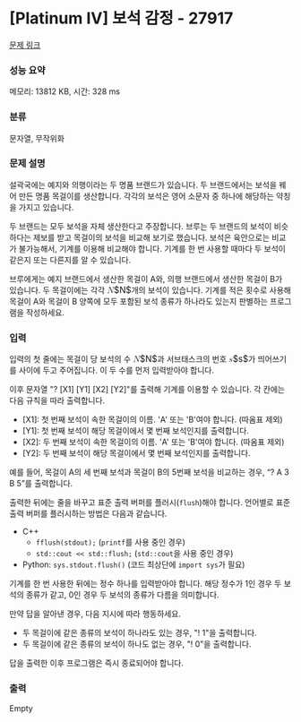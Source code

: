 # [Platinum IV] 보석 감정 - 27917 

[문제 링크](https://www.acmicpc.net/problem/27917) 

### 성능 요약

메모리: 13812 KB, 시간: 328 ms

### 분류

문자열, 무작위화

### 문제 설명

<p>설곽국에는 예지와 의행이라는 두 명품 브랜드가 있습니다. 두 브랜드에서는 보석을 꿰어 만든 명품 목걸이를 생산합니다. 각각의 보석은 영어 소문자 중 하나에 해당하는 약칭을 가지고 있습니다.</p>

<p>두 브랜드는 모두 보석을 자체 생산한다고 주장합니다. 브루는 두 브랜드의 보석이 비슷하다는 제보를 받고 목걸이의 보석을 비교해 보기로 했습니다. 보석은 육안으로는 비교가 불가능해서, 기계를 이용해 비교해야 합니다. 기계를 한 번 사용할 때마다 두 보석이 같은지 또는 다른지를 알 수 있습니다.</p>

<p>브루에게는 예지 브랜드에서 생산한 목걸이 A와, 의행 브랜드에서 생산한 목걸이 B가 있습니다. 두 목걸이에는 각각 <mjx-container class="MathJax" jax="CHTML" style="font-size: 109%; position: relative;"><mjx-math class="MJX-TEX" aria-hidden="true"><mjx-mi class="mjx-i"><mjx-c class="mjx-c1D441 TEX-I"></mjx-c></mjx-mi></mjx-math><mjx-assistive-mml unselectable="on" display="inline"><math xmlns="http://www.w3.org/1998/Math/MathML"><mi>N</mi></math></mjx-assistive-mml><span aria-hidden="true" class="no-mathjax mjx-copytext">$N$</span></mjx-container>개의 보석이 있습니다. 기계를 적은 횟수로 사용해 목걸이 A와 목걸이 B 양쪽에 모두 포함된 보석 종류가 하나라도 있는지 판별하는 프로그램을 작성하세요.</p>

### 입력 

 <p>입력의 첫 줄에는 목걸이 당 보석의 수 <mjx-container class="MathJax" jax="CHTML" style="font-size: 109%; position: relative;"><mjx-math class="MJX-TEX" aria-hidden="true"><mjx-mi class="mjx-i"><mjx-c class="mjx-c1D441 TEX-I"></mjx-c></mjx-mi></mjx-math><mjx-assistive-mml unselectable="on" display="inline"><math xmlns="http://www.w3.org/1998/Math/MathML"><mi>N</mi></math></mjx-assistive-mml><span aria-hidden="true" class="no-mathjax mjx-copytext">$N$</span></mjx-container>과 서브태스크의 번호 <mjx-container class="MathJax" jax="CHTML" style="font-size: 109%; position: relative;"><mjx-math class="MJX-TEX" aria-hidden="true"><mjx-mi class="mjx-i"><mjx-c class="mjx-c1D460 TEX-I"></mjx-c></mjx-mi></mjx-math><mjx-assistive-mml unselectable="on" display="inline"><math xmlns="http://www.w3.org/1998/Math/MathML"><mi>s</mi></math></mjx-assistive-mml><span aria-hidden="true" class="no-mathjax mjx-copytext">$s$</span></mjx-container>가 띄어쓰기를 사이에 두고 주어집니다. 이 두 수를 먼저 입력받아야 합니다.</p>

<p>이후 문자열 "? [X1] [Y1] [X2] [Y2]"를 출력해 기계를 이용할 수 있습니다. 각 칸에는 다음 규칙을 따라 출력합니다.</p>

<ul>
	<li>[X1]: 첫 번째 보석이 속한 목걸이의 이름. 'A' 또는 'B'여야 합니다. (따옴표 제외)</li>
	<li>[Y1]: 첫 번째 보석이 해당 목걸이에서 몇 번째 보석인지를 출력합니다.</li>
	<li>[X2]: 두 번째 보석이 속한 목걸이의 이름. 'A' 또는 'B'여야 합니다. (따옴표 제외)</li>
	<li>[Y2]: 두 번째 보석이 해당 목걸이에서 몇 번째 보석인지를 출력합니다.</li>
</ul>

<p>예를 들어, 목걸이 A의 세 번째 보석과 목걸이 B의 5번째 보석을 비교하는 경우, “? A 3 B 5”를 출력합니다.</p>

<p>출력한 뒤에는 줄을 바꾸고 표준 출력 버퍼를 플러시(<code>flush</code>)해야 합니다. 언어별로 표준 출력 버퍼를 플러시하는 방법은 다음과 같습니다.</p>

<ul>
	<li>C++
	<ul>
		<li><code>fflush(stdout);</code> (<code>printf</code>를 사용 중인 경우)</li>
		<li><code>std::cout << std::flush;</code> (<code>std::cout</code>을 사용 중인 경우)</li>
	</ul>
	</li>
	<li>Python: <code>sys.stdout.flush()</code> (코드 최상단에 <code>import sys</code>가 필요)</li>
</ul>

<p>기계를 한 번 사용한 뒤에는 정수 하나를 입력받아야 합니다. 해당 정수가 1인 경우 두 보석의 종류가 같고, 0인 경우 두 보석의 종류가 다름을 의미합니다.</p>

<p>만약 답을 알아낸 경우, 다음 지시에 따라 행동하세요.</p>

<ul>
	<li>두 목걸이에 같은 종류의 보석이 하나라도 있는 경우, "! 1"을 출력합니다.</li>
	<li>두 목걸이에 같은 종류의 보석이 하나도 없는 경우, "! 0"을 출력합니다.</li>
</ul>

<p>답을 출력한 이후 프로그램은 즉시 종료되어야 합니다.</p>

### 출력 

 Empty

